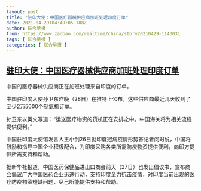```yaml
---
layout: post
title: "驻印大使：中国医疗器械供应商加班处理印度订单"
date: 2021-04-29T04:49:05.788Z
author: 联合早报
from: https://www.zaobao.com/realtime/china/story20210429-1143031
tags: [ 联合早报 ]
categories: [ 联合早报 ]
---
```

<!--1619720220000-->
[驻印大使：中国医疗器械供应商加班处理印度订单](https://www.zaobao.com/realtime/china/story20210429-1143031)
------

<div>
<p>中国的医疗器械供应商正在加班处理来自印度的订单。</p><p>中国驻印度大使孙卫东昨晚（28日）在推特上公布，这些供应商最近几天收到了至少2万5000个制氧机订单。</p><p>孙卫东以英文写道：“运送医疗物资的货机正在安排之中。中国海关将为相关流程提供便利。”</p><section id="imu"><div id="dfp-ad-imu1">        </div></section><p>中国驻印度大使馆发言人王小剑26日就印度冠病疫情形势答记者问时说，中国将鼓励和指导中国企业积极配合，为印度采购各类所需防疫物资提供便利，向印方提供所需支持和帮助。</p><p>据新华社报道，中国医药保健品进出口商会前天（27日）也发出倡议书，宣布商会倡议广大中国医药企业迅速行动，支持印度全力抗击疫情，对印度当前出现的医疗防疫物资短缺问题，尽己所能提供支持和帮助。</p>      <div id="innity-in-post"></div><div id="dfp-ad-midarticlespecial">        </div>
</div>
